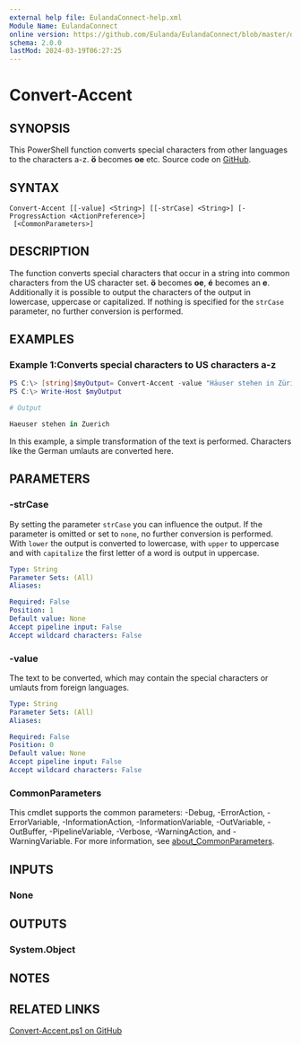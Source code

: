 ```yaml
---
external help file: EulandaConnect-help.xml
Module Name: EulandaConnect
online version: https://github.com/Eulanda/EulandaConnect/blob/master/docs/Convert-Accent.md
schema: 2.0.0
lastMod: 2024-03-19T06:27:25
---
```


# Convert-Accent

## SYNOPSIS
This PowerShell function converts special characters from other languages to the characters a-z. **ö** becomes **oe** etc. Source code on [GitHub](https://github.com/Eulanda/EulandaConnect/blob/master/source/public/Convert-Accent.ps1).

## SYNTAX

```
Convert-Accent [[-value] <String>] [[-strCase] <String>] [-ProgressAction <ActionPreference>]
 [<CommonParameters>]
```

## DESCRIPTION
The function converts special characters that occur in a string into common characters from the US character set. **ö** becomes **oe**, **é** becomes an **e**.
Additionally it is possible to output the characters of the output in lowercase, uppercase or capitalized. If nothing is specified for the `strCase` parameter, no further conversion is performed.

## EXAMPLES

### Example 1:Converts special characters to US characters a-z
```powershell
PS C:\> [string]$myOutput= Convert-Accent -value "Häuser stehen in Zürich"
PS C:\> Write-Host $myOutput
```

```powershell
# Output

Haeuser stehen in Zuerich
```

In this example, a simple transformation of the text is performed. Characters like the German umlauts are converted here.

## PARAMETERS

### -strCase
By setting the parameter `strCase` you can influence the output. If the parameter is omitted or set to `none`, no further conversion is performed. With `lower` the output is converted to lowercase, with `upper` to uppercase and with `capitalize` the first letter of a word is output in uppercase.

```yaml
Type: String
Parameter Sets: (All)
Aliases:

Required: False
Position: 1
Default value: None
Accept pipeline input: False
Accept wildcard characters: False
```

### -value
The text to be converted, which may contain the special characters or umlauts from foreign languages.

```yaml
Type: String
Parameter Sets: (All)
Aliases:

Required: False
Position: 0
Default value: None
Accept pipeline input: False
Accept wildcard characters: False
```


### CommonParameters
This cmdlet supports the common parameters: -Debug, -ErrorAction, -ErrorVariable, -InformationAction, -InformationVariable, -OutVariable, -OutBuffer, -PipelineVariable, -Verbose, -WarningAction, and -WarningVariable. For more information, see [about_CommonParameters](http://go.microsoft.com/fwlink/?LinkID=113216).

## INPUTS

### None

## OUTPUTS

### System.Object
## NOTES

## RELATED LINKS

[Convert-Accent.ps1 on GitHub](https://github.com/Eulanda/EulandaConnect/blob/master/source/public/Convert-Accent.ps1)






